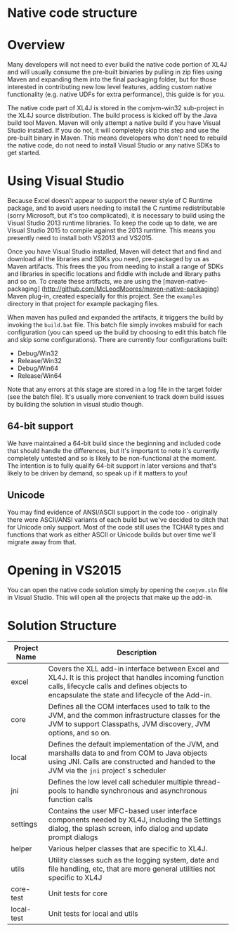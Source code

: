 Native code structure
=====================

# Overview
Many developers will not need to ever build the native code portion of XL4J and will usually consume the pre-built biniaries by pulling
in zip files using Maven and expanding them into the final packaging folder, but for those interested in contributing new low level 
features, adding custom native functionality (e.g. native UDFs for extra performance), this guide is for you.

The native code part of XL4J is stored in the comjvm-win32 sub-project in the XL4J source distribution.  The build process is kicked off 
by the Java build tool Maven.  Maven will only attempt a native build if you have Visual Studio installed.  If you do not, it will
completely skip this step and use the pre-built binary in Maven.  This means developers who don't need to rebuild the native code, do
not need to install Visual Studio or any native SDKs to get started.

# Using Visual Studio
Because Excel doesn't appear to support the newer style of C Runtime package, and to avoid users needing to install the C runtime 
redistributable (sorry Microsoft, but it's too complicated), it is necessary to build using the Visual Studio 2013 runtime libraries.
To keep the code up to date, we are Visual Studio 2015 to compile against the 2013 runtime.  This means you presently need to install 
both VS2013 and VS2015.

Once you have Visual Studio installed, Maven will detect that and find and download all the libraries and SDKs you need, pre-packaged 
by us as Maven artifacts.  This frees the you from needing to install a range of SDKs and libraries in specific locations and fiddle
with include and library paths and so on. To create these artifacts, we are  using the [maven-native-packaging]
(http://github.com/McLeodMoores/maven-native-packaging) Maven plug-in, created especially for this project.  See the `examples` 
directory in that project for example packaging files.

When maven has pulled and expanded the artifacts, it triggers the build by invoking the `build.bat` file.  This batch file simply 
invokes msbuild for each configuration (you can speed up the build by choosing to edit this batch file and skip some configurations).
There are currently four configurations built:

 - Debug/Win32
 - Release/Win32
 - Debug/Win64
 - Release/Win64
 
Note that any errors at this stage are stored in a log file in the target folder (see the batch file).  It's usually more convenient
to track down build issues by building the solution in visual studio though.

## 64-bit support
We have maintained a 64-bit build since the beginning and included code that should handle the differences, but it's important to note 
it's currently completely untested and so is likely to be non-functional at the moment.  The intention is to fully qualify 64-bit support
in later versions and that's likely to be driven by demand, so speak up if it matters to you!

## Unicode
You may find evidence of ANSI/ASCII support in the code too - originally there were ASCII/ANSI variants of each build but we've decided to
ditch that for Unicode only support.  Most of the code still uses the TCHAR types and functions that work as either ASCII or Unicode 
builds but over time we'll migrate away from that.

# Opening in VS2015
You can open the native code solution simply by opening the `comjvm.sln` file in Visual Studio.  This will open all the projects that
make up the add-in.

# Solution Structure
| Project Name | Description |
|--------------|-------------|
| excel | Covers the XLL add-in interface between Excel and XL4J.  It is this project that handles incoming function calls, lifecycle calls and defines objects to encapsulate the state and lifecycle of the Add-in. |
| core | Defines all the COM interfaces used to talk to the JVM, and the common infrastructure classes for the JVM to support Classpaths, JVM discovery, JVM options, and so on. |
| local | Defines the default implementation of the JVM, and marshalls data to and from COM to Java objects using JNI.  Calls are constructed and handed to the JVM via the `jni` project\`s scheduler |
| jni | Defines the low level call scheduler multiple thread-pools to handle synchronous and asynchronous function calls |
| settings | Contains the user MFC-based user interface components needed by XL4J, including the Settings dialog, the splash screen, info dialog and update prompt dialogs |
| helper | Various helper classes that are specific to XL4J. |
| utils | Utility classes such as the logging system, date and file handling, etc, that are more general utilities not specific to XL4J | excel-test | Unit tests for excel |
| core-test | Unit tests for core |
| local-test | Unit tests for local and utils |

